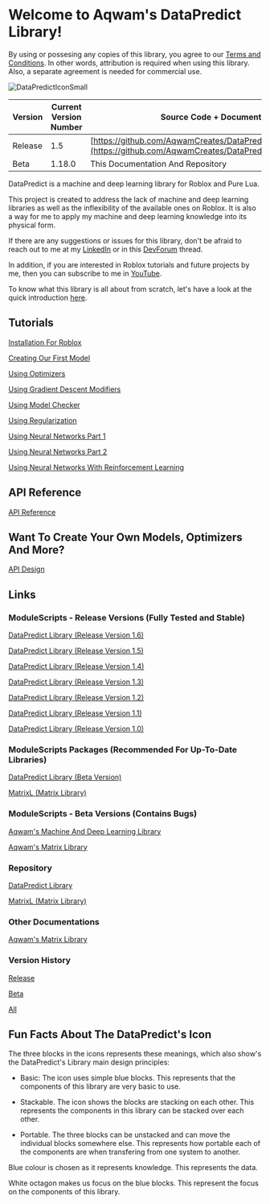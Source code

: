 # Welcome to Aqwam's DataPredict Library!

By using or possesing any copies of this library, you agree to our [Terms and Conditions](TermsAndConditions.md). In other words, attribution is required when using this library. Also, a separate agreement is needed for commercial use.

![DataPredictIconSmall](https://user-images.githubusercontent.com/67371914/223632639-dea075fe-9dce-430c-af82-2fb0fbeb43d3.png)

| Version | Current Version Number | Source Code + Documentation                                                                                                         |
|---------|------------------------|-------------------------------------------------------------------------------------------------------------------------------------|
| Release | 1.5                    | [https://github.com/AqwamCreates/DataPredict/releases/tag/v1.5.0](https://github.com/AqwamCreates/DataPredict/releases/tag/v1.5.0)  |
| Beta    | 1.18.0                 | This Documentation And Repository                                                                                                   |           

DataPredict is a machine and deep learning library for Roblox and Pure Lua.

This project is created to address the lack of machine and deep learning libraries as well as the inflexibility of the available ones on Roblox. It is also a way for me to apply my machine and deep learning knowledge into its physical form.

If there are any suggestions or issues for this library, don't be afraid to reach out to me at my [LinkedIn](https://www.linkedin.com/in/aqwam-harish-aiman/) or in this [DevForum](https://devforum.roblox.com/t/beta-mdll-machine-and-deep-learning-library-includes-optimizers-retrainable-models-and-more/2196446?u=myoriginsworkshop) thread.

In addition, if you are interested in Roblox tutorials and future projects by me, then you can subscribe to me in [YouTube](https://www.youtube.com/channel/UCUrwoxv5dufEmbGsxyEUPZw).

To know what this library is all about from scratch, let's have a look at the quick introduction [here](QuickIntroduction.md).

## Tutorials

[Installation For Roblox](Overview/InstallationForRoblox.md)

[Creating Our First Model](Overview/CreatingOurFirstModel.md)

[Using Optimizers](Overview/UsingOptimizers.md)

[Using Gradient Descent Modifiers](Overview/UsingGradientDescentModifiers.md)

[Using Model Checker](Overview/UsingModelChecker.md)

[Using Regularization](Overview/UsingRegularization.md)

[Using Neural Networks Part 1](Overview/UsingNeuralNetworksPart1.md)

[Using Neural Networks Part 2](Overview/UsingNeuralNetworksPart2.md)

[Using Neural Networks With Reinforcement Learning](Overview/UsingNeuralNetworksWithReinforcementLearning.md)

## API Reference

[API Reference](API.md)

## Want To Create Your Own Models, Optimizers And More?

[API Design](APIDesign.md)

## Links

### ModuleScripts - Release Versions (Fully Tested and Stable)

[DataPredict Library (Release Version 1.6)](https://create.roblox.com/marketplace/asset/15552669178)

[DataPredict Library (Release Version 1.5)](https://create.roblox.com/marketplace/asset/15268337462)

[DataPredict Library (Release Version 1.4)](https://create.roblox.com/marketplace/asset/15199714521)

[DataPredict Library (Release Version 1.3)](https://www.roblox.com/library/14716528959/DataPredict-Release-Version-1-3)

[DataPredict Library (Release Version 1.2)](https://www.roblox.com/library/14503414633/DataPredict-Release-Version-1-2)

[DataPredict Library (Release Version 1.1)](https://www.roblox.com/library/14383260890/DataPredict-Release-Version-1-1)

[DataPredict Library (Release Version 1.0)](https://www.roblox.com/library/14048670741/DataPredict-Release-Version-1-0)

### ModuleScripts Packages (Recommended For Up-To-Date Libraries)

[DataPredict Library (Beta Version)](https://www.roblox.com/library/12727977273/DataPredict-Library)

[MatrixL (Matrix Library)](https://www.roblox.com/library/12728472338/MatrixL-Aqwams-Roblox-Matrix-Library)

### ModuleScripts - Beta Versions (Contains Bugs)

[Aqwam's Machine And Deep Learning Library](https://create.roblox.com/marketplace/asset/12591886004/Aqwams-Machine-And-Deep-Learning-Library)

[Aqwam's Matrix Library](https://www.roblox.com/library/12256162800/Aqwams-Matrix-Library)

### Repository

[DataPredict Library](https://github.com/AqwamCreates/DataPredict)

[MatrixL (Matrix Library)](https://github.com/AqwamCreates/MatrixL)

### Other Documentations

[Aqwam's Matrix Library](https://robloxmatrixl.substack.com/p/directory)

### Version History

[Release](VersionHistory/ReleaseVersionHistory.md)

[Beta](VersionHistory/BetaVersionHistory.md)

[All](VersionHistory/AllVersionsHistory.md)

## Fun Facts About The DataPredict's Icon

The three blocks in the icons represents these meanings, which also show's the DataPredict's Library main design principles:

 * Basic: The icon uses simple blue blocks. This represents that the components of this library are very basic to use.

 * Stackable. The icon shows the blocks are stacking on each other. This represents the components in this library can be stacked over each other.

 * Portable. The three blocks can be unstacked and can move the individual blocks somewhere else. This represents how portable each of the components are when transfering from one system to another.

 Blue colour is chosen as it represents knowledge. This represents the data.

White octagon makes us focus on the blue blocks. This represent the focus on the components of this library.
